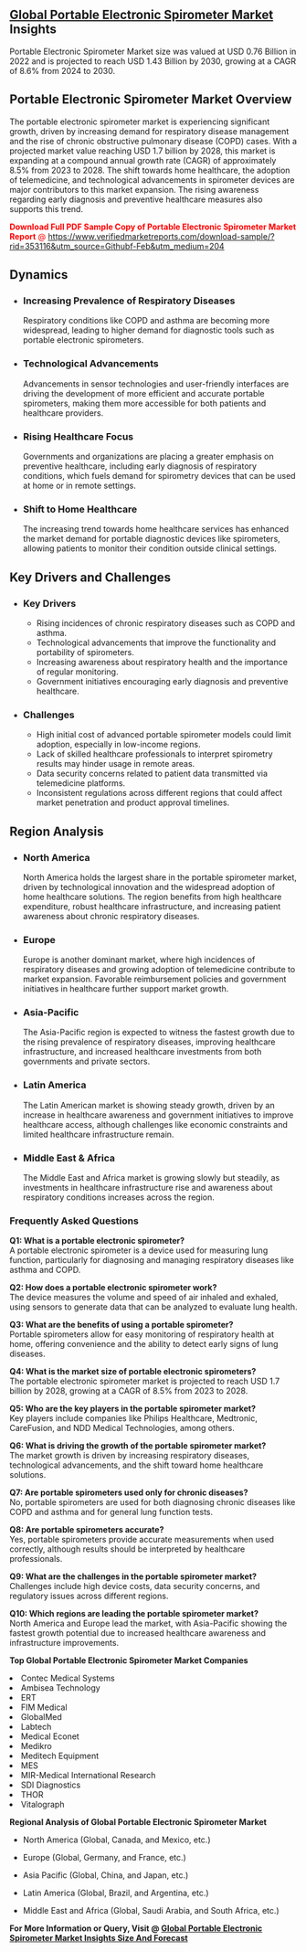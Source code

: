 <h2><a href="https://www.verifiedmarketreports.com/download-sample/?rid=353116&amp;utm_source=Githubf&amp;utm_medium=204" target="_blank">Global Portable Electronic Spirometer Market</a> Insights</h2><p>Portable Electronic Spirometer Market size was valued at USD 0.76 Billion in 2022 and is projected to reach USD 1.43 Billion by 2030, growing at a CAGR of 8.6% from 2024 to 2030.</p><p> <h2>Portable Electronic Spirometer Market Overview</h2> <p>The portable electronic spirometer market is experiencing significant growth, driven by increasing demand for respiratory disease management and the rise of chronic obstructive pulmonary disease (COPD) cases. With a projected market value reaching USD 1.7 billion by 2028, this market is expanding at a compound annual growth rate (CAGR) of approximately 8.5% from 2023 to 2028. The shift towards home healthcare, the adoption of telemedicine, and technological advancements in spirometer devices are major contributors to this market expansion. The rising awareness regarding early diagnosis and preventive healthcare measures also supports this trend.</p> <p><p><span class=""><span style="color: #ff0000;"><strong>Download Full PDF Sample Copy of Portable Electronic Spirometer Market Report</strong> @ </span><a href="https://www.verifiedmarketreports.com/download-sample/?rid=353116&amp;utm_source=Githubf-Feb&amp;utm_medium=204" target="_blank">https://www.verifiedmarketreports.com/download-sample/?rid=353116&amp;utm_source=Githubf-Feb&amp;utm_medium=204</a></span></p></p> <h2>Dynamics</h2> <ul> <li><h3>Increasing Prevalence of Respiratory Diseases</h3> Respiratory conditions like COPD and asthma are becoming more widespread, leading to higher demand for diagnostic tools such as portable electronic spirometers.</li> <li><h3>Technological Advancements</h3> Advancements in sensor technologies and user-friendly interfaces are driving the development of more efficient and accurate portable spirometers, making them more accessible for both patients and healthcare providers.</li> <li><h3>Rising Healthcare Focus</h3> Governments and organizations are placing a greater emphasis on preventive healthcare, including early diagnosis of respiratory conditions, which fuels demand for spirometry devices that can be used at home or in remote settings.</li> <li><h3>Shift to Home Healthcare</h3> The increasing trend towards home healthcare services has enhanced the market demand for portable diagnostic devices like spirometers, allowing patients to monitor their condition outside clinical settings.</li> </ul> <h2>Key Drivers and Challenges</h2> <ul> <li><h3>Key Drivers</h3> <ul> <li>Rising incidences of chronic respiratory diseases such as COPD and asthma.</li> <li>Technological advancements that improve the functionality and portability of spirometers.</li> <li>Increasing awareness about respiratory health and the importance of regular monitoring.</li> <li>Government initiatives encouraging early diagnosis and preventive healthcare.</li> </ul> </li> <li><h3>Challenges</h3> <ul> <li>High initial cost of advanced portable spirometer models could limit adoption, especially in low-income regions.</li> <li>Lack of skilled healthcare professionals to interpret spirometry results may hinder usage in remote areas.</li> <li>Data security concerns related to patient data transmitted via telemedicine platforms.</li> <li>Inconsistent regulations across different regions that could affect market penetration and product approval timelines.</li> </ul> </li> </ul> <h2>Region Analysis</h2> <ul> <li><h3>North America</h3> North America holds the largest share in the portable spirometer market, driven by technological innovation and the widespread adoption of home healthcare solutions. The region benefits from high healthcare expenditure, robust healthcare infrastructure, and increasing patient awareness about chronic respiratory diseases.</li> <li><h3>Europe</h3> Europe is another dominant market, where high incidences of respiratory diseases and growing adoption of telemedicine contribute to market expansion. Favorable reimbursement policies and government initiatives in healthcare further support market growth.</li> <li><h3>Asia-Pacific</h3> The Asia-Pacific region is expected to witness the fastest growth due to the rising prevalence of respiratory diseases, improving healthcare infrastructure, and increased healthcare investments from both governments and private sectors.</li> <li><h3>Latin America</h3> The Latin American market is showing steady growth, driven by an increase in healthcare awareness and government initiatives to improve healthcare access, although challenges like economic constraints and limited healthcare infrastructure remain.</li> <li><h3>Middle East & Africa</h3> The Middle East and Africa market is growing slowly but steadily, as investments in healthcare infrastructure rise and awareness about respiratory conditions increases across the region.</li> </ul> <h3>Frequently Asked Questions</h3> <p><strong>Q1: What is a portable electronic spirometer?</strong><br>A portable electronic spirometer is a device used for measuring lung function, particularly for diagnosing and managing respiratory diseases like asthma and COPD.</p> <p><strong>Q2: How does a portable electronic spirometer work?</strong><br>The device measures the volume and speed of air inhaled and exhaled, using sensors to generate data that can be analyzed to evaluate lung health.</p> <p><strong>Q3: What are the benefits of using a portable spirometer?</strong><br>Portable spirometers allow for easy monitoring of respiratory health at home, offering convenience and the ability to detect early signs of lung diseases.</p> <p><strong>Q4: What is the market size of portable electronic spirometers?</strong><br>The portable electronic spirometer market is projected to reach USD 1.7 billion by 2028, growing at a CAGR of 8.5% from 2023 to 2028.</p> <p><strong>Q5: Who are the key players in the portable spirometer market?</strong><br>Key players include companies like Philips Healthcare, Medtronic, CareFusion, and NDD Medical Technologies, among others.</p> <p><strong>Q6: What is driving the growth of the portable spirometer market?</strong><br>The market growth is driven by increasing respiratory diseases, technological advancements, and the shift toward home healthcare solutions.</p> <p><strong>Q7: Are portable spirometers used only for chronic diseases?</strong><br>No, portable spirometers are used for both diagnosing chronic diseases like COPD and asthma and for general lung function tests.</p> <p><strong>Q8: Are portable spirometers accurate?</strong><br>Yes, portable spirometers provide accurate measurements when used correctly, although results should be interpreted by healthcare professionals.</p> <p><strong>Q9: What are the challenges in the portable spirometer market?</strong><br>Challenges include high device costs, data security concerns, and regulatory issues across different regions.</p> <p><strong>Q10: Which regions are leading the portable spirometer market?</strong><br>North America and Europe lead the market, with Asia-Pacific showing the fastest growth potential due to increased healthcare awareness and infrastructure improvements.</p> </p><p><strong>Top Global Portable Electronic Spirometer Market Companies</strong></p><div data-test-id=""><p><li>Contec Medical Systems</li><li> Ambisea Technology</li><li> ERT</li><li> FIM Medical</li><li> GlobalMed</li><li> Labtech</li><li> Medical Econet</li><li> Medikro</li><li> Meditech Equipment</li><li> MES</li><li> MIR-Medical International Research</li><li> SDI Diagnostics</li><li> THOR</li><li> Vitalograph</li></p><div><strong>Regional Analysis of&nbsp;Global Portable Electronic Spirometer Market</strong></div><ul><li dir="ltr"><p dir="ltr">North America&nbsp;(Global, Canada, and Mexico, etc.)</p></li><li dir="ltr"><p dir="ltr">Europe (Global, Germany, and France, etc.)</p></li><li dir="ltr"><p dir="ltr">Asia Pacific&nbsp;(Global, China, and Japan, etc.)</p></li><li dir="ltr"><p dir="ltr">Latin America&nbsp;(Global, Brazil, and Argentina, etc.)</p></li><li dir="ltr">Middle East and Africa&nbsp;(Global, Saudi Arabia, and South Africa, etc.)</li></ul><p><strong>For More Information or Query, Visit @&nbsp;</strong><strong><a href="https://www.verifiedmarketreports.com/product/portable-electronic-spirometer-market/?utm_source=Githubf&amp;utm_medium=204" target="_blank">Global Portable Electronic Spirometer Market Insights Size And Forecast</a></strong></p></div>
